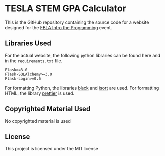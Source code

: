 TESLA STEM GPA Calculator
=========================

This is the GitHub repository containing the source code for a website designed for the
[FBLA Intro the Programming](https://connect.fbla.org/headquarters/files/High%20School%20Competitive%20Events%20Resources/Individual%20Guidelines/Presentation%20Events/Introduction-to-Programming.pdf)
event.

Libraries Used
--------------
For the actual website, the following python libraries can be found here and in the `requirements.txt` file.

```
Flask>=3.0
Flask-SQLAlchemy>=3.0
Flask-Login>=0.6
```

For formatting Python, the libraries [black](https://pypi.org/project/black/) and [isort](https://pypi.org/project/isort/) are used.
For formatting HTML, the library [prettier](https://www.npmjs.com/package/prettier) is used.

Copyrighted Material Used
-------------------------
No copyrighted material is used

License
-------
This project is licensed under the MIT license

